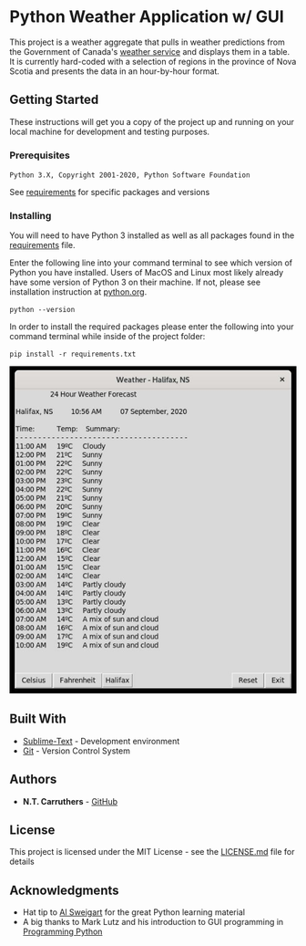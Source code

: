 # Python Weather Application w/ GUI

This project is a weather aggregate that pulls in weather predictions from the Government of Canada's [weather service](https://weather.gc.ca/) and displays them in a table. It is currently hard-coded with a selection of regions in the province of Nova Scotia and presents the data in an hour-by-hour format.

## Getting Started

These instructions will get you a copy of the project up and running on your local machine for development and testing purposes.

### Prerequisites

```
Python 3.X, Copyright 2001-2020, Python Software Foundation
```
See [requirements](requirements.txt) for specific packages and versions

### Installing

You will need to have Python 3 installed as well as all packages found in the [requirements](requirements.txt) file.

Enter the following line into your command terminal to see which version of Python you have installed. Users of MacOS and Linux most likely already have some version of Python 3 on their machine. If not, please see installation instruction at [python.org](https://docs.python.org/3/).

```
python --version
```

In order to install the required packages please enter the following into your command terminal while inside of the project folder:

```
pip install -r requirements.txt
```

![Weather app](py-weather.jpg)

## Built With

* [Sublime-Text](http://www.sublimetext.com/docs/3/) - Development environment
* [Git](https://git-scm.com/) - Version Control System

## Authors

* **N.T. Carruthers**  - [GitHub](https://github.com/gif007)

## License

This project is licensed under the MIT License - see the [LICENSE.md](LICENSE.md) file for details

## Acknowledgments

* Hat tip to [Al Sweigart](https://twitter.com/AlSweigart?ref_src=twsrc%5Egoogle%7Ctwcamp%5Eserp%7Ctwgr%5Eauthor) for the great Python learning material
* A big thanks to Mark Lutz and his introduction to GUI programming in [Programming Python](https://books.google.ca/books/about/Programming_Python.html?id=tN7JAceyJdUC&source=kp_book_description&redir_esc=y)
